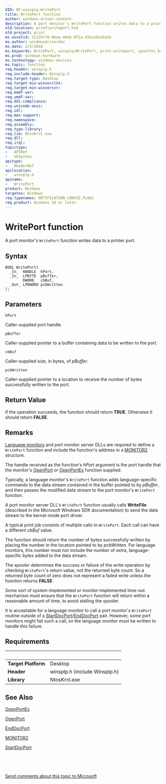 ```yaml
---
UID: NF:winsplp.WritePort
title: WritePort function
author: windows-driver-content
description: A port monitor's WritePort function writes data to a printer port.
old-location: print\writeport.htm
old-project: print
ms.assetid: 31229c78-0bea-44eb-9f1a-d1bce8a16a3e
ms.author: windowsdriverdev
ms.date: 2/2/2018
ms.keywords: WritePort, winsplp/WritePort, print.writeport, spoolfnc_b4300d7a-1424-40e0-931f-08c727eb4174.xml, WritePort function [Print Devices]
ms.prod: windows-hardware
ms.technology: windows-devices
ms.topic: function
req.header: winsplp.h
req.include-header: Winsplp.h
req.target-type: Desktop
req.target-min-winverclnt: 
req.target-min-winversvr: 
req.kmdf-ver: 
req.umdf-ver: 
req.ddi-compliance: 
req.unicode-ansi: 
req.idl: 
req.max-support: 
req.namespace: 
req.assembly: 
req.type-library: 
req.lib: NtosKrnl.exe
req.dll: 
req.irql: 
topictype:
-	APIRef
-	kbSyntax
apitype:
-	HeaderDef
apilocation:
-	winsplp.h
apiname:
-	WritePort
product: Windows
targetos: Windows
req.typenames: NOTIFICATION_CONFIG_FLAGS
req.product: Windows 10 or later.
---
```



# WritePort function
A port monitor's <code>WritePort</code> function writes data to a printer port.

## Syntax

````
BOOL WritePort(
  _In_  HANDLE  hPort,
  _In_  LPBYTE  pBuffer,
        DWORD   cbBuf,
  _Out_ LPDWORD pcbWritten
);
````

## Parameters

`hPort`

Caller-supplied port handle.

`pBuffer`

Caller-supplied pointer to a buffer containing data to be written to the port.

`cbBuf`

Caller-supplied size, in bytes, of <i>pBuffer</i>.

`pcbWritten`

Caller-supplied pointer to a location to receive the number of bytes successfully written to the port.


## Return Value

If the operation succeeds, the function should return <b>TRUE</b>. Otherwise it should return <b>FALSE</b>.

## Remarks

<a href="https://msdn.microsoft.com/26ba1c22-390a-4187-b67a-3f3497964f8e">Language monitors</a> and port monitor server DLLs are required to define a <code>WritePort</code> function and include the function's address in a <a href="..\winsplp\ns-winsplp-_monitor2.md">MONITOR2</a> structure.

The handle received as the function's <i>hPort</i> argument is the port handle that the monitor's <a href="..\winsplp\nf-winsplp-openport.md">OpenPort</a> or <a href="https://msdn.microsoft.com/library/windows/hardware/ff559596">OpenPortEx</a> function supplied.

Typically, a language monitor's <code>WritePort</code> function adds language-specific commands to the data stream contained in the buffer pointed to by <i>pBuffer</i>, and then passes the modified data stream to the port monitor's <code>WritePort</code> function.

A port monitor server DLL's <code>WritePort</code> function usually calls <b>WriteFile</b> (described in the Microsoft Windows SDK documentation) to send the data stream to the kernel-mode port driver.

A typical print job consists of multiple calls to <code>WritePort</code>. Each call can have a different <i>cbBuf</i> value.

The function should return the number of bytes successfully written by placing the number in the location pointed to by <i>pcbWritten</i>. For language monitors, this number must not include the number of extra, language-specific bytes added to the data stream.

The spooler determines the success or failure of the write operation by checking <code>WritePort</code>'s return value, not the returned byte count. So a returned byte count of zero does not represent a failed write unless the function returns <b>FALSE</b>.

Some sort of system-implemented or monitor-implemented time-out mechanism must ensure that the <code>WritePort</code> function will return within a reasonable amount of time, to avoid stalling the spooler.

It is acceptable for a language monitor to call a port monitor's <code>WritePort</code> routine outside of a <a href="https://msdn.microsoft.com/library/windows/hardware/ff562710">StartDocPort</a>/<a href="https://msdn.microsoft.com/library/windows/hardware/ff548742">EndDocPort</a> pair. However, some port monitors might fail such a call, so the language monitor must be written to handle this failure.

## Requirements
| &nbsp; | &nbsp; |
| ---- |:---- |
| **Target Platform** | Desktop |
| **Header** | winsplp.h (include Winsplp.h) |
| **Library** | NtosKrnl.exe |

## See Also

<a href="https://msdn.microsoft.com/library/windows/hardware/ff559596">OpenPortEx</a>

<a href="..\winsplp\nf-winsplp-openport.md">OpenPort</a>

<a href="https://msdn.microsoft.com/library/windows/hardware/ff548742">EndDocPort</a>

<a href="..\winsplp\ns-winsplp-_monitor2.md">MONITOR2</a>

<a href="https://msdn.microsoft.com/library/windows/hardware/ff562710">StartDocPort</a>

 

 

<a href="mailto:wsddocfb@microsoft.com?subject=Documentation%20feedback [print\print]:%20WritePort function%20 RELEASE:%20(2/2/2018)&amp;body=%0A%0APRIVACY STATEMENT%0A%0AWe use your feedback to improve the documentation. We don't use your email address for any other purpose, and we'll remove your email address from our system after the issue that you're reporting is fixed. While we're working to fix this issue, we might send you an email message to ask for more info. Later, we might also send you an email message to let you know that we've addressed your feedback.%0A%0AFor more info about Microsoft's privacy policy, see http://privacy.microsoft.com/en-us/default.aspx." title="Send comments about this topic to Microsoft">Send comments about this topic to Microsoft</a>